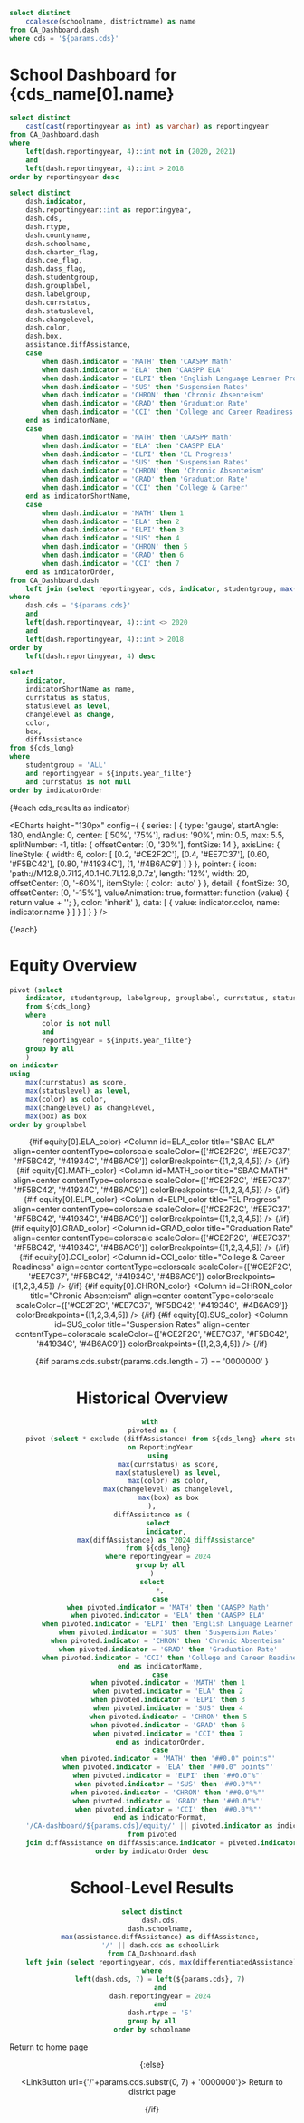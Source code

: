 ```sql cds_name
select distinct
    coalesce(schoolname, districtname) as name
from CA_Dashboard.dash
where cds = '${params.cds}'
```

# School Dashboard for {cds_name[0].name}

```sql cds_years
select distinct
    cast(cast(reportingyear as int) as varchar) as reportingyear
from CA_Dashboard.dash
where
    left(dash.reportingyear, 4)::int not in (2020, 2021)
    and
    left(dash.reportingyear, 4)::int > 2018
order by reportingyear desc
```

<ButtonGroup data={cds_years} name=year_filter value=reportingyear defaultValue="2024"/>

```sql cds_long
select distinct
    dash.indicator,
    dash.reportingyear::int as reportingyear,
    dash.cds,
    dash.rtype,
    dash.countyname,
    dash.schoolname,
    dash.charter_flag,
    dash.coe_flag,
    dash.dass_flag,
    dash.studentgroup,
    dash.grouplabel,
    dash.labelgroup,
    dash.currstatus,
    dash.statuslevel,
    dash.changelevel,
    dash.color,
    dash.box,
    assistance.diffAssistance,
    case
        when dash.indicator = 'MATH' then 'CAASPP Math'
        when dash.indicator = 'ELA' then 'CAASPP ELA'
        when dash.indicator = 'ELPI' then 'English Language Learner Progress'
        when dash.indicator = 'SUS' then 'Suspension Rates'
        when dash.indicator = 'CHRON' then 'Chronic Absenteism'
        when dash.indicator = 'GRAD' then 'Graduation Rate'
        when dash.indicator = 'CCI' then 'College and Career Readiness'
    end as indicatorName,
    case
        when dash.indicator = 'MATH' then 'CAASPP Math'
        when dash.indicator = 'ELA' then 'CAASPP ELA'
        when dash.indicator = 'ELPI' then 'EL Progress'
        when dash.indicator = 'SUS' then 'Suspension Rates'
        when dash.indicator = 'CHRON' then 'Chronic Absenteism'
        when dash.indicator = 'GRAD' then 'Graduation Rate'
        when dash.indicator = 'CCI' then 'College & Career'
    end as indicatorShortName,
    case
        when dash.indicator = 'MATH' then 1
        when dash.indicator = 'ELA' then 2
        when dash.indicator = 'ELPI' then 3
        when dash.indicator = 'SUS' then 4
        when dash.indicator = 'CHRON' then 5
        when dash.indicator = 'GRAD' then 6
        when dash.indicator = 'CCI' then 7
    end as indicatorOrder,
from CA_Dashboard.dash
    left join (select reportingyear, cds, indicator, studentgroup, max(differentiatedAssistance) as diffAssistance from CA_Dashboard.assistance group by all) as assistance on dash.cds = assistance.cds and dash.reportingyear = assistance.reportingyear and dash.indicator = assistance.indicator and dash.studentgroup = assistance.studentgroup
where 
    dash.cds = '${params.cds}'
    and
    left(dash.reportingyear, 4)::int <> 2020
    and
    left(dash.reportingyear, 4)::int > 2018
order by
    left(dash.reportingyear, 4) desc
```

```sql cds_results
select
    indicator,
    indicatorShortName as name,
    currstatus as status,
    statuslevel as level,
    changelevel as change,
    color,
    box,
    diffAssistance
from ${cds_long} 
where 
    studentgroup = 'ALL' 
    and reportingyear = ${inputs.year_filter}
    and currstatus is not null
order by indicatorOrder
```

<Grid cols=6>

{#each cds_results as indicator}

<ECharts height="130px" config={
    {
    series: [
        {
        type: 'gauge',
        startAngle: 180,
        endAngle: 0,
        center: ['50%', '75%'],
        radius: '90%',
        min: 0.5,
        max: 5.5,
        splitNumber: -1,
        title: {
            offsetCenter: [0, '30%'],
            fontSize: 14
        },
        axisLine: {
            lineStyle: {
            width: 6,
            color: [
                [0.2, '#CE2F2C'],
                [0.4, '#EE7C37'],
                [0.60, '#F5BC42'],
                [0.80, '#41934C'],
                [1, '#4B6AC9']
            ]
            }
        },
        pointer: {
            icon: 'path://M12.8,0.7l12,40.1H0.7L12.8,0.7z',
            length: '12%',
            width: 20,
            offsetCenter: [0, '-60%'],
            itemStyle: {
            color: 'auto'
            }
        },
        detail: {
            fontSize: 30,
            offsetCenter: [0, '-15%'],
            valueAnimation: true,
            formatter: function (value) {
            return value + '';
            },
            color: 'inherit'
        },
        data: [
            {
            value: indicator.color,
            name: indicator.name 
            }
        ]
        }
    ]
    }
}
/>

{/each}

</Grid>

# Equity Overview

```sql equity
pivot (select 
    indicator, studentgroup, labelgroup, grouplabel, currstatus, statuslevel, color, changelevel, box, max(diffAssistance) as diffAssistance 
    from ${cds_long} 
    where 
        color is not null 
        and 
        reportingyear = ${inputs.year_filter}
    group by all
    )
on indicator
using
    max(currstatus) as score,
    max(statuslevel) as level,
    max(color) as color,
    max(changelevel) as changelevel,
    max(box) as box
order by grouplabel
```

<DataTable data={equity} link=indicatorLink wrapTitles=true rows=all groupBy=labelgroup subtotals=false>
    <Column id=grouplabel title="Student Subgroup"/>
    <Column id=diffAssistance title="Differentiated Assistance" align=center fmtColumn=indicatorFormat/>

{#if equity[0].ELA_color}
    <Column id=ELA_color title="SBAC ELA" align=center contentType=colorscale scaleColor={['#CE2F2C', '#EE7C37', '#F5BC42', '#41934C', '#4B6AC9']} colorBreakpoints={[1,2,3,4,5]} />
{/if}
{#if equity[0].MATH_color}
    <Column id=MATH_color title="SBAC MATH" align=center contentType=colorscale scaleColor={['#CE2F2C', '#EE7C37', '#F5BC42', '#41934C', '#4B6AC9']} colorBreakpoints={[1,2,3,4,5]} />
{/if}
{#if equity[0].ELPI_color}
    <Column id=ELPI_color title="EL Progress" align=center contentType=colorscale scaleColor={['#CE2F2C', '#EE7C37', '#F5BC42', '#41934C', '#4B6AC9']} colorBreakpoints={[1,2,3,4,5]} />
{/if}
{#if equity[0].GRAD_color}
    <Column id=GRAD_color title="Graduation Rate" align=center contentType=colorscale scaleColor={['#CE2F2C', '#EE7C37', '#F5BC42', '#41934C', '#4B6AC9']} colorBreakpoints={[1,2,3,4,5]} />
{/if}
{#if equity[0].CCI_color}
    <Column id=CCI_color title="College & Career Readiness" align=center contentType=colorscale scaleColor={['#CE2F2C', '#EE7C37', '#F5BC42', '#41934C', '#4B6AC9']} colorBreakpoints={[1,2,3,4,5]} />
{/if}
{#if equity[0].CHRON_color}
    <Column id=CHRON_color title="Chronic Absenteism" align=center contentType=colorscale scaleColor={['#CE2F2C', '#EE7C37', '#F5BC42', '#41934C', '#4B6AC9']} colorBreakpoints={[1,2,3,4,5]} />
{/if}
{#if equity[0].SUS_color}
    <Column id=SUS_color title="Suspension Rates" align=center contentType=colorscale scaleColor={['#CE2F2C', '#EE7C37', '#F5BC42', '#41934C', '#4B6AC9']} colorBreakpoints={[1,2,3,4,5]} />
{/if}
</DataTable>

{#if params.cds.substr(params.cds.length - 7) == '0000000' }

# Historical Overview

```sql cds_year
with 
pivoted as (
    pivot (select * exclude (diffAssistance) from ${cds_long} where studentgroup = 'ALL')
    on ReportingYear
    using 
        max(currstatus) as score,
        max(statuslevel) as level,
        max(color) as color,
        max(changelevel) as changelevel,
        max(box) as box
),
diffAssistance as (
    select 
        indicator, 
        max(diffAssistance) as "2024_diffAssistance" 
    from ${cds_long} 
    where reportingyear = 2024 
    group by all
)
select
    *,
    case
        when pivoted.indicator = 'MATH' then 'CAASPP Math'
        when pivoted.indicator = 'ELA' then 'CAASPP ELA'
        when pivoted.indicator = 'ELPI' then 'English Language Learner Progress'
        when pivoted.indicator = 'SUS' then 'Suspension Rates'
        when pivoted.indicator = 'CHRON' then 'Chronic Absenteism'
        when pivoted.indicator = 'GRAD' then 'Graduation Rate'
        when pivoted.indicator = 'CCI' then 'College and Career Readiness'
    end as indicatorName,
    case
        when pivoted.indicator = 'MATH' then 1
        when pivoted.indicator = 'ELA' then 2
        when pivoted.indicator = 'ELPI' then 3
        when pivoted.indicator = 'SUS' then 4
        when pivoted.indicator = 'CHRON' then 5
        when pivoted.indicator = 'GRAD' then 6
        when pivoted.indicator = 'CCI' then 7
    end as indicatorOrder,
    case
        when pivoted.indicator = 'MATH' then '##0.0" points"'
        when pivoted.indicator = 'ELA' then '##0.0" points"'
        when pivoted.indicator = 'ELPI' then '##0.0"%"'
        when pivoted.indicator = 'SUS' then '##0.0"%"'
        when pivoted.indicator = 'CHRON' then '##0.0"%"'
        when pivoted.indicator = 'GRAD' then '##0.0"%"'
        when pivoted.indicator = 'CCI' then '##0.0"%"'
    end as indicatorFormat,
    '/CA-dashboard/${params.cds}/equity/' || pivoted.indicator as indicatorLink 
from pivoted
    join diffAssistance on diffAssistance.indicator = pivoted.indicator
order by indicatorOrder desc
```

<DataTable data={cds_year} sort=indicatorOrder link=indicatorLink wrapTitles=true>
    <Column id=indicatorName title="Indicator" wrapTitles=true/>
    <Column id=2024_diffAssistance title="Differentiated Assistance" colGroup=2024 align=center fmtColumn=indicatorFormat/>
    <Column id=2024_color title=Level colGroup=2024 align=center contentType=colorscale scaleColor={['#CE2F2C', '#EE7C37', '#F5BC42', '#41934C', '#4B6AC9']} colorBreakpoints={[1,2,3,4,5]} />
    <Column id=2024_score title=Score colGroup=2024 align=center fmtColumn=indicatorFormat/>
    <Column id=2023_color title=Level colGroup=2023 align=center contentType=colorscale scaleColor={['#CE2F2C', '#EE7C37', '#F5BC42', '#41934C', '#4B6AC9']} colorBreakpoints={[1,2,3,4,5]} />
    <Column id=2023_score title=Score colGroup=2023 align=center fmtColumn=indicatorFormat/>
    <Column id=2022_color title=Level colGroup=2022 align=center contentType=colorscale scaleColor={['#CE2F2C', '#EE7C37', '#F5BC42', '#41934C', '#4B6AC9']} colorBreakpoints={[1,2,3,4,5]} />
    <Column id=2022_score title=Score colGroup=2022 align=center fmtColumn=indicatorFormat/>
    <Column id=2019_color title=Level colGroup=2019 align=center contentType=colorscale scaleColor={['#CE2F2C', '#EE7C37', '#F5BC42', '#41934C', '#4B6AC9']} colorBreakpoints={[1,2,3,4,5]} />
    <Column id=2019_score title=Score colGroup=2019 align=center fmtColumn=indicatorFormat/>
</DataTable>

# School-Level Results

```sql schools
select distinct
    dash.cds,
    dash.schoolname,
    max(assistance.diffAssistance) as diffAssistance,
    '/' || dash.cds as schoolLink
from CA_Dashboard.dash
    left join (select reportingyear, cds, max(differentiatedAssistance) as diffAssistance from CA_Dashboard.assistance group by all) as assistance on dash.cds = assistance.cds and dash.reportingyear = assistance.reportingyear
where
    left(dash.cds, 7) = left(${params.cds}, 7)
    and
    dash.reportingyear = 2024
    and
    dash.rtype = 'S'
group by all
order by schoolname
```

<DataTable data={schools} search=true rows=all link=schoolLink>
    <Column id=schoolname title="School Name"/>
    <Column id=diffAssistance title="Differentiated Assistance"/>
    <Column id=schoolLink title="Equity Dashboard" contentType=link linkLabel="Details →" align=center/>
</DataTable>

<LinkButton url='/'>
    Return to home page
</LinkButton>

{:else}

<LinkButton url={'/'+params.cds.substr(0, 7) + '0000000'}>
    Return to district page
</LinkButton>

{/if}
